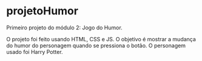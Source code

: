 # projetoHumor
Primeiro projeto do módulo 2: Jogo do Humor.

O projeto foi feito usando HTML, CSS e JS. O objetivo é mostrar a mudança do humor do personagem quando se pressiona o botão. 
O personagem usado foi Harry Potter.

